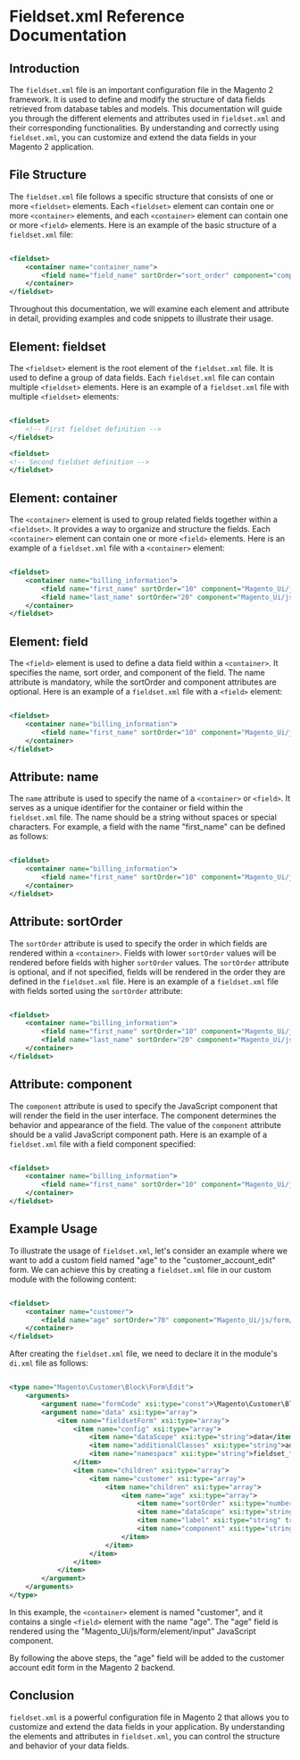 # Fieldset.xml Reference Documentation

## Introduction

The `fieldset.xml` file is an important configuration file in the Magento 2 framework. It is used to define and modify
the structure of data fields retrieved from database tables and models. This documentation will guide you through the
different elements and attributes used in `fieldset.xml` and their corresponding functionalities. By understanding and
correctly using `fieldset.xml`, you can customize and extend the data fields in your Magento 2 application.

## File Structure

The `fieldset.xml` file follows a specific structure that consists of one or more `<fieldset>` elements.
Each `<fieldset>` element can contain one or more `<container>` elements, and each `<container>` element can contain one
or more `<field>` elements. Here is an example of the basic structure of a `fieldset.xml` file:

```xml

<fieldset>
    <container name="container_name">
        <field name="field_name" sortOrder="sort_order" component="component_name"/>
    </container>
</fieldset>
```

Throughout this documentation, we will examine each element and attribute in detail, providing examples and code
snippets to illustrate their usage.

## Element: fieldset

The `<fieldset>` element is the root element of the `fieldset.xml` file. It is used to define a group of data fields.
Each `fieldset.xml` file can contain multiple `<fieldset>` elements. Here is an example of a `fieldset.xml` file with
multiple `<fieldset>` elements:

```xml

<fieldset>
    <!-- First fieldset definition -->
</fieldset>

<fieldset>
<!-- Second fieldset definition -->
</fieldset>
```

## Element: container

The `<container>` element is used to group related fields together within a `<fieldset>`. It provides a way to organize
and structure the fields. Each `<container>` element can contain one or more `<field>` elements. Here is an example of
a `fieldset.xml` file with a `<container>` element:

```xml

<fieldset>
    <container name="billing_information">
        <field name="first_name" sortOrder="10" component="Magento_Ui/js/form/element/abstract"/>
        <field name="last_name" sortOrder="20" component="Magento_Ui/js/form/element/abstract"/>
    </container>
</fieldset>
```

## Element: field

The `<field>` element is used to define a data field within a `<container>`. It specifies the name, sort order, and
component of the field. The name attribute is mandatory, while the sortOrder and component attributes are optional. Here
is an example of a `fieldset.xml` file with a `<field>` element:

```xml

<fieldset>
    <container name="billing_information">
        <field name="first_name" sortOrder="10" component="Magento_Ui/js/form/element/abstract"/>
    </container>
</fieldset>
```

## Attribute: name

The `name` attribute is used to specify the name of a `<container>` or `<field>`. It serves as a unique identifier for
the container or field within the `fieldset.xml` file. The name should be a string without spaces or special characters.
For example, a field with the name "first_name" can be defined as follows:

```xml

<fieldset>
    <container name="billing_information">
        <field name="first_name" sortOrder="10" component="Magento_Ui/js/form/element/abstract"/>
    </container>
</fieldset>
```

## Attribute: sortOrder

The `sortOrder` attribute is used to specify the order in which fields are rendered within a `<container>`. Fields with
lower `sortOrder` values will be rendered before fields with higher `sortOrder` values. The `sortOrder` attribute is
optional, and if not specified, fields will be rendered in the order they are defined in the `fieldset.xml` file. Here
is an example of a `fieldset.xml` file with fields sorted using the `sortOrder` attribute:

```xml

<fieldset>
    <container name="billing_information">
        <field name="first_name" sortOrder="10" component="Magento_Ui/js/form/element/abstract"/>
        <field name="last_name" sortOrder="20" component="Magento_Ui/js/form/element/abstract"/>
    </container>
</fieldset>
```

## Attribute: component

The `component` attribute is used to specify the JavaScript component that will render the field in the user interface.
The component determines the behavior and appearance of the field. The value of the `component` attribute should be a
valid JavaScript component path. Here is an example of a `fieldset.xml` file with a field component specified:

```xml

<fieldset>
    <container name="billing_information">
        <field name="first_name" sortOrder="10" component="Magento_Ui/js/form/element/abstract"/>
    </container>
</fieldset>
```

## Example Usage

To illustrate the usage of `fieldset.xml`, let's consider an example where we want to add a custom field named "age" to
the "customer_account_edit" form. We can achieve this by creating a `fieldset.xml` file in our custom module with the
following content:

```xml

<fieldset>
    <container name="customer">
        <field name="age" sortOrder="70" component="Magento_Ui/js/form/element/input"/>
    </container>
</fieldset>
```

After creating the `fieldset.xml` file, we need to declare it in the module's `di.xml` file as follows:

```xml

<type name="Magento\Customer\Block\Form\Edit">
    <arguments>
        <argument name="formCode" xsi:type="const">\Magento\Customer\Block\Form::FORM_CODE_EDIT</argument>
        <argument name="data" xsi:type="array">
            <item name="fieldsetForm" xsi:type="array">
                <item name="config" xsi:type="array">
                    <item name="dataScope" xsi:type="string">data</item>
                    <item name="additionalClasses" xsi:type="string">admin__fieldset-form</item>
                    <item name="namespace" xsi:type="string">fieldset_form</item>
                </item>
                <item name="children" xsi:type="array">
                    <item name="customer" xsi:type="array">
                        <item name="children" xsi:type="array">
                            <item name="age" xsi:type="array">
                                <item name="sortOrder" xsi:type="number">70</item>
                                <item name="dataScope" xsi:type="string">age</item>
                                <item name="label" xsi:type="string" translate="true">Age</item>
                                <item name="component" xsi:type="string">Magento_Ui/js/form/element/input</item>
                            </item>
                        </item>
                    </item>
                </item>
            </item>
        </argument>
    </arguments>
</type>
```

In this example, the `<container>` element is named "customer", and it contains a single `<field>` element with the
name "age". The "age" field is rendered using the "Magento_Ui/js/form/element/input" JavaScript component.

By following the above steps, the "age" field will be added to the customer account edit form in the Magento 2 backend.

## Conclusion

`fieldset.xml` is a powerful configuration file in Magento 2 that allows you to customize and extend the data fields in
your application. By understanding the elements and attributes in `fieldset.xml`, you can control the structure and
behavior of your data fields.
